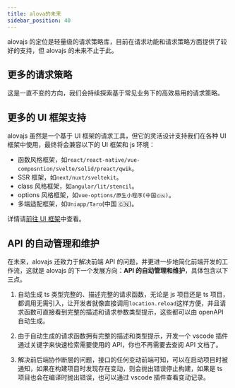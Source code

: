 ```yaml
---
title: alova的未来
sidebar_position: 40
---
```


alovajs 的定位是轻量级的请求策略库，目前在请求功能和请求策略方面提供了较好的支持，但 alovajs 的未来不止于此。

## 更多的请求策略

这是一直不变的方向，我们会持续探索基于常见业务下的高效易用的请求策略。

## 更多的 UI 框架支持

alovajs 虽然是一个基于 UI 框架的请求工具，但它的灵活设计支持我们在各种 UI 框架中使用，最终将会兼容以下的 UI 框架和 js 环境：

- 函数风格框架，如`react/react-native/vue-composntion/svelte/solid/preact/qwik`。
- SSR 框架，如`next/nuxt/sveltekit`。
- class 风格框架，如`angular/lit/stencil`。
- options 风格框架，如`vue-options/原生小程序(中国🇨🇳)`。
- 多端适配框架，如`Uniapp/Taro`(中国 🇨🇳)。

详情请[前往 UI 框架](/category/framework)中查看。

## API 的自动管理和维护

在未来，alovajs 还致力于解决前端 API 的问题，并更进一步地简化前端开发的工作流，这就是 alovajs 的下一个发展方向：**API 的自动管理和维护**，具体包含以下三点。

1. 自动生成 ts 类型完整的、描述完整的请求函数，无论是 js 项目还是 ts 项目，都调用无需引入，让开发者就像直接调用`location.reload`这样方便，并且请求函数可直接看到完整的描述和请求参数类型提示，这些都可以由 openAPI 自动生成。

2. 由于自动生成的请求函数拥有完整的描述和类型提示，开发一个 vscode 插件通过关键字来快速检索需要使用的 API，你也不再需要去查阅 API 文档了。

3. 解决前后端协作断层的问题，接口的任何变动前端可知，可以在启动项目时被通知，如果在构建项目时发现存在变动，则会抛出错误停止构建，如果是 ts 项目也会在编译时抛出错误，也可以通过 vscode 插件查看变动记录。

